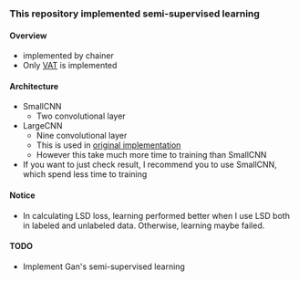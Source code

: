 ### This repository implemented semi-supervised learning

#### Overview
- implemented by chainer
- Only [VAT](https://arxiv.org/pdf/1704.03976.pdf) is implemented

#### Architecture
- SmallCNN
  - Two convolutional layer
- LargeCNN
  - Nine convolutional layer
  - This is used in [original implementation](https://github.com/takerum/vat_chainer)
  - However this take much more time to training than SmallCNN
- If you want to just check result, I recommend you to use SmallCNN, which spend less time to training

#### Notice
- In calculating LSD loss, learning performed better when I use LSD both in labeled and unlabeled data. Otherwise, learning maybe failed.

#### TODO
- Implement Gan's semi-supervised learning
